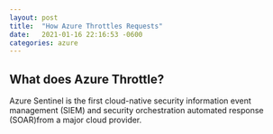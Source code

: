 ```yaml
---
layout: post
title:  "How Azure Throttles Requests"
date:   2021-01-16 22:16:53 -0600
categories: azure
---
```

## What does Azure Throttle?

Azure Sentinel is the first cloud-native security information event management (SIEM) and security orchestration automated response (SOAR)from a major cloud provider.
